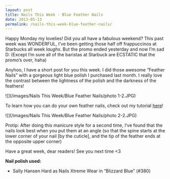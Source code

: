 ```yaml
---
layout: post
title: Nails This Week - Blue Feather Nails
date: 2013-05-13
permalink: /nails-this-week-blue-feather-nails/
---
```


Happy Monday my lovelies! Did you all have a fabulous weekend? This past week was WONDERFUL, I’ve been getting those half off frappuccinos at Starbucks all week *laughs*. But the promo ended yesterday and now I’m sad D: (Except I’m sure all of the baristas at Starbuck are ECSTATIC that the promo’s over, haha)

Anyhoo, I have a short post for you this week. I did those awesome “Feather Nails” with a gorgeous light blue polish I purchased last month. I really love the contrast between the lightness of the polish and the darkness of the feathers!

![](/images/Nails This Week/Blue Feather Nails/photo 1-2.JPG)

To learn how you can do your own feather nails, check out my tutorial [here](http://nailsfornickels.com/tutorial-feather-nails/)!

![](/images/Nails This Week/Blue Feather Nails/photo 2-2.JPG)

Protip: After doing this manicure style for a second time, I’ve found that the nails look best when you put them at an angle (so that the spine starts at the lower corner of your nail [by the cuticle], and the tip of the feather ends at the opposite upper corner)

Have a great week, dear readers! See you next time <3

**Nail polish used:**

- Sally Hansen Hard as Nails Xtreme Wear in “Blizzard Blue” (#380)